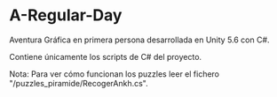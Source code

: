 # A-Regular-Day
Aventura Gráfica en primera persona desarrollada en Unity 5.6 con C#.

Contiene únicamente los scripts de C# del proyecto.

Nota: Para ver cómo funcionan los puzzles leer el fichero "/puzzles_piramide/RecogerAnkh.cs".
